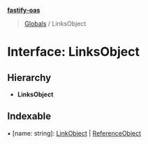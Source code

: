 **[fastify-oas](../README.md)**

> [Globals](../README.md) / LinksObject

# Interface: LinksObject

## Hierarchy

* **LinksObject**

## Indexable

▪ [name: string]: [LinkObject](linkobject.md) \| [ReferenceObject](referenceobject.md)
